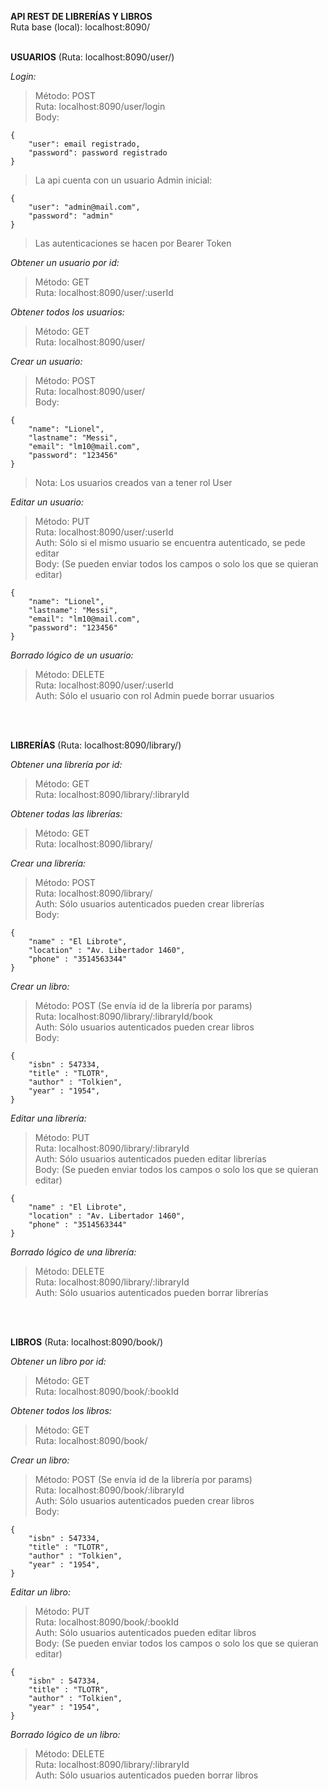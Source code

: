 **API REST DE LIBRERÍAS Y LIBROS**</br>
Ruta base (local): localhost:8090/</br></br>

**USUARIOS** (Ruta: localhost:8090/user/)</br>

*Login:*
>Método: POST</br>
Ruta: localhost:8090/user/login</br>
Body:
```
{
    "user": email registrado,
    "password": password registrado
}
```
>La api cuenta con un usuario Admin inicial:
```
{
    "user": "admin@mail.com",
    "password": "admin"
}
```
>Las autenticaciones se hacen por Bearer Token

*Obtener un usuario por id:*
>Método: GET</br>
Ruta: localhost:8090/user/:userId

*Obtener todos los usuarios:*
>Método: GET</br>
Ruta: localhost:8090/user/

*Crear un usuario:*
>Método: POST</br>
Ruta: localhost:8090/user/</br>
Body:
```
{
    "name": "Lionel",
    "lastname": "Messi",
    "email": "lm10@mail.com",
    "password": "123456"
}
```
>Nota: Los usuarios creados van a tener rol User

*Editar un usuario:*
>Método: PUT</br>
Ruta: localhost:8090/user/:userId</br>
Auth: Sólo si el mismo usuario se encuentra autenticado, se pede editar</br>
Body: (Se pueden enviar todos los campos o solo los que se quieran editar)
```
{
    "name": "Lionel",
    "lastname": "Messi",
    "email": "lm10@mail.com",
    "password": "123456"
}
```

*Borrado lógico de un usuario:*
>Método: DELETE</br>
Ruta: localhost:8090/user/:userId</br>
Auth: Sólo el usuario con rol Admin puede borrar usuarios

</br></br>


**LIBRERÍAS** (Ruta: localhost:8090/library/)</br>

*Obtener una librería por id:*
>Método: GET</br>
Ruta: localhost:8090/library/:libraryId

*Obtener todas las librerías:*
>Método: GET</br>
Ruta: localhost:8090/library/

*Crear una librería:*
>Método: POST</br>
Ruta: localhost:8090/library/</br>
Auth: Sólo usuarios autenticados pueden crear librerías</br>
Body:
```
{
    "name" : "El Librote",
    "location" : "Av. Libertador 1460",
    "phone" : "3514563344"
}
```

*Crear un libro:*
>Método: POST (Se envía id de la librería por params)</br>
Ruta: localhost:8090/library/:libraryId/book</br>
Auth: Sólo usuarios autenticados pueden crear libros</br>
Body:
```
{
    "isbn" : 547334,
    "title" : "TLOTR",
    "author" : "Tolkien",
    "year" : "1954",
}
```

*Editar una librería:*
>Método: PUT</br>
Ruta: localhost:8090/library/:libraryId</br>
Auth: Sólo usuarios autenticados pueden editar librerías</br>
Body: (Se pueden enviar todos los campos o solo los que se quieran editar)
```
{
    "name" : "El Librote",
    "location" : "Av. Libertador 1460",
    "phone" : "3514563344"
}
```

*Borrado lógico de una librería:*
>Método: DELETE</br>
Ruta: localhost:8090/library/:libraryId</br>
Auth: Sólo usuarios autenticados pueden borrar librerías</br>

</br></br>


**LIBROS** (Ruta: localhost:8090/book/)</br>

*Obtener un libro por id:*
>Método: GET</br>
Ruta: localhost:8090/book/:bookId

*Obtener todos los libros:*
>Método: GET</br>
Ruta: localhost:8090/book/

*Crear un libro:*
>Método: POST (Se envía id de la librería por params)</br>
Ruta: localhost:8090/book/:libraryId</br>
Auth: Sólo usuarios autenticados pueden crear libros</br>
Body:
```
{
    "isbn" : 547334,
    "title" : "TLOTR",
    "author" : "Tolkien",
    "year" : "1954",
}
```

*Editar un libro:*
>Método: PUT</br>
Ruta: localhost:8090/book/:bookId</br>
Auth: Sólo usuarios autenticados pueden editar libros</br>
Body: (Se pueden enviar todos los campos o solo los que se quieran editar)
```
{
    "isbn" : 547334,
    "title" : "TLOTR",
    "author" : "Tolkien",
    "year" : "1954",
}
```

*Borrado lógico de un libro:*
>Método: DELETE</br>
Ruta: localhost:8090/library/:libraryId</br>
Auth: Sólo usuarios autenticados pueden borrar libros</br>
